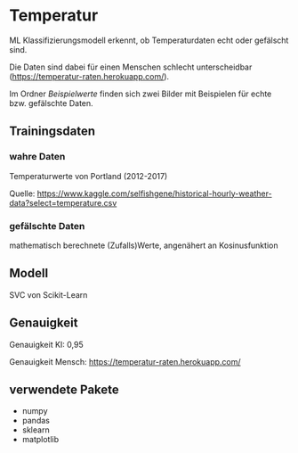 # Temperatur
ML Klassifizierungsmodell erkennt, ob Temperaturdaten echt oder gefälscht sind.

Die Daten sind dabei für einen Menschen schlecht unterscheidbar (https://temperatur-raten.herokuapp.com/).

Im Ordner *Beispielwerte* finden sich zwei Bilder mit Beispielen für echte bzw. gefälschte Daten.

## Trainingsdaten
### wahre Daten
Temperaturwerte von Portland (2012-2017)

Quelle: https://www.kaggle.com/selfishgene/historical-hourly-weather-data?select=temperature.csv
### gefälschte Daten
mathematisch berechnete (Zufalls)Werte, angenähert an Kosinusfunktion

## Modell
SVC von Scikit-Learn

## Genauigkeit
Genauigkeit KI: 0,95

Genauigkeit Mensch: https://temperatur-raten.herokuapp.com/

## verwendete Pakete
- numpy
- pandas
- sklearn
- matplotlib
